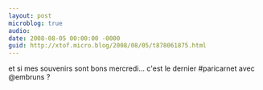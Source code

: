 ```yaml
---
layout: post
microblog: true
audio: 
date: 2008-08-05 00:00:00 -0000
guid: http://xtof.micro.blog/2008/08/05/t878061875.html
---
```

et si mes souvenirs sont bons mercredi... c'est le dernier #paricarnet avec @embruns ?
